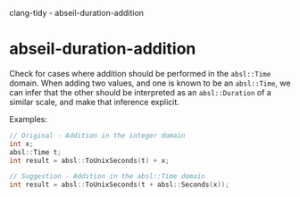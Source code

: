 clang-tidy - abseil-duration-addition

</div>

# abseil-duration-addition

Check for cases where addition should be performed in the `absl::Time`
domain. When adding two values, and one is known to be an `absl::Time`,
we can infer that the other should be interpreted as an `absl::Duration`
of a similar scale, and make that inference explicit.

Examples:

``` c++
// Original - Addition in the integer domain
int x;
absl::Time t;
int result = absl::ToUnixSeconds(t) + x;

// Suggestion - Addition in the absl::Time domain
int result = absl::ToUnixSeconds(t + absl::Seconds(x));
```
